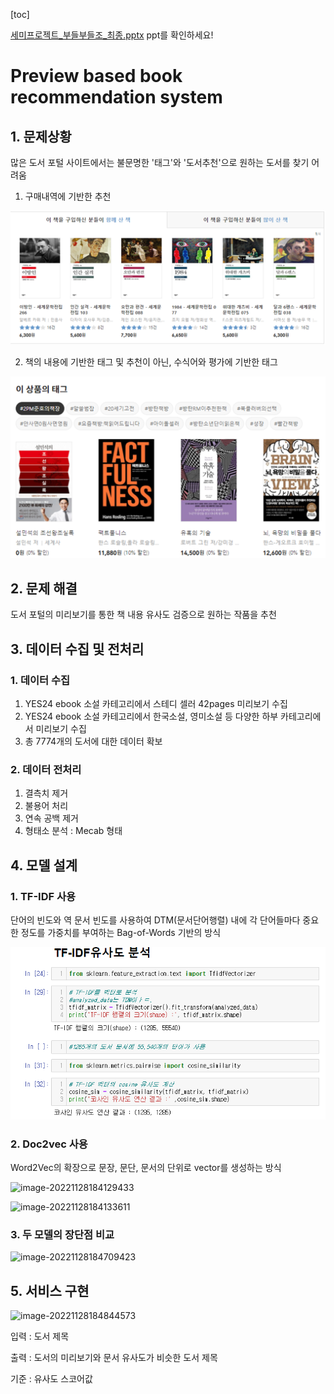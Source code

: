 [toc]

 [세미프로젝트_부들부들조_최종.pptx](세미프로젝트_부들부들조_최종.pptx) ppt를 확인하세요!

# Preview based book recommendation system

## 1. 문제상황

많은 도서 포털 사이트에서는 불문명한 '태그'와 '도서추천'으로 원하는 도서를 찾기 어려움

1. 구매내역에 기반한 추천

![image-20221207132813351](README.assets/image-20221207132813351.png)

2. 책의 내용에 기반한 태그 및 추천이 아닌, 수식어와 평가에 기반한 태그

![image-20221207132825019](README.assets/image-20221207132825019.png)



## 2. 문제 해결

도서 포털의 미리보기를 통한 책 내용 유사도 검증으로 원하는 작품을 추천

## 3. 데이터 수집 및 전처리

### 1. 데이터 수집

1. YES24 ebook 소설 카테고리에서 스테디 셀러 42pages 미리보기 수집
2. YES24 ebook 소설 카테고리에서 한국소설, 영미소설 등 다양한 하부 카테고리에서 미리보기 수집
3. 총 7774개의 도서에 대한 데이터 확보

### 2. 데이터 전처리

1. 결측치 제거
2. 불용어 처리
3. 연속 공백 제거
4. 형태소 분석 : Mecab 형태



## 4. 모델 설계

### 1. TF-IDF 사용

단어의 빈도와 역 문서 빈도를 사용하여 DTM(문서단어행렬) 내에 각 단어들마다 중요한 정도를 가중치를 부여하는 Bag-of-Words 기반의 방식

![image-20221207132956839](README.assets/image-20221207132956839.png)

### 2. Doc2vec 사용

Word2Vec의 확장으로 문장, 문단, 문서의 단위로 vector를 생성하는 방식

![image-20221128184129433](C:\Users\DanielJeong\AppData\Roaming\Typora\typora-user-images\image-20221128184129433.png)

![image-20221128184133611](C:\Users\DanielJeong\AppData\Roaming\Typora\typora-user-images\image-20221128184133611.png)



### 3. 두 모델의 장단점 비교

![image-20221128184709423](C:\Users\DanielJeong\AppData\Roaming\Typora\typora-user-images\image-20221128184709423.png)





## 5. 서비스 구현

![image-20221128184844573](C:\Users\DanielJeong\AppData\Roaming\Typora\typora-user-images\image-20221128184844573.png)

입력 : 도서 제목

출력 : 도서의 미리보기와 문서 유사도가 비슷한 도서 제목

기준 : 유사도 스코어값
